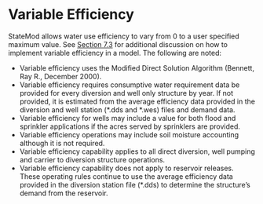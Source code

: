# Variable Efficiency #

StateMod allows water use efficiency to vary from 0 to a user specified maximum value. See [Section 7.3](../StandardModelingProcedures/73.md) for additional discussion 
on how to implement variable efficiency in a model. The following are noted:

* Variable efficiency uses the Modified Direct Solution Algorithm (Bennett, Ray R., December 2000). 
* Variable efficiency requires consumptive water requirement data be provided for every diversion and well only structure by year. 
If not provided, it is estimated from the average efficiency data provided in the diversion and well station (\*.dds and \*.wes) files and demand data. 
* Variable efficiency for wells may include a value for both flood and sprinkler applications if the acres served by sprinklers are provided. 
* Variable efficiency operations may include soil moisture accounting although it is not required. 
* Variable efficiency capability applies to all direct diversion, well pumping and carrier to diversion structure operations. 
* Variable efficiency capability does not apply to reservoir releases. These operating rules continue to use the average 
efficiency data provided in the diversion station file (\*.dds) to determine the structure’s demand from the reservoir. 
